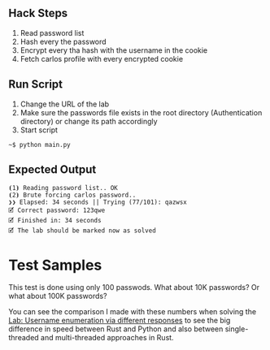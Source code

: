 ## Hack Steps

1. Read password list
2. Hash every the password
3. Encrypt every tha hash with the username in the cookie
4. Fetch carlos profile with every encrypted cookie

## Run Script

1. Change the URL of the lab
2. Make sure the passwords file exists in the root directory (Authentication directory) or change its path accordingly
3. Start script

```
~$ python main.py
```

## Expected Output

```
⦗1⦘ Reading password list.. OK
⦗2⦘ Brute forcing carlos password..
❯❯ Elapsed: 34 seconds || Trying (77/101): qazwsx
🗹 Correct password: 123qwe
🗹 Finished in: 34 seconds
🗹 The lab should be marked now as solved
```

# Test Samples

This test is done using only 100 passwods. What about 10K passwords?
Or what about 100K passwords?

You can see the comparison I made with these numbers when solving the [Lab: Username enumeration via different responses](https://github.com/elqal3awii/WebSecurity-Academy-with-Rust/tree/main/Authentication/Username%20enumeration%20via%20different%20responses) to see the big difference in speed between Rust and Python and also between single-threaded and multi-threaded approaches in Rust.
